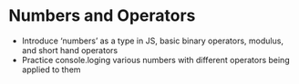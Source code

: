# Numbers and Operators

* Introduce ‘numbers’ as a type in JS, basic binary operators, modulus, and short hand operators
* Practice console.loging various numbers with different operators being applied to them